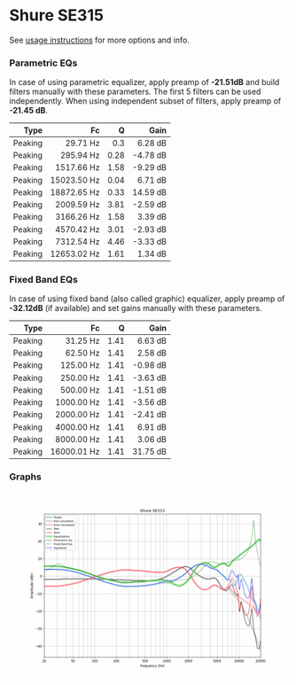 # Shure SE315
See [usage instructions](https://github.com/jaakkopasanen/AutoEq#usage) for more options and info.

### Parametric EQs
In case of using parametric equalizer, apply preamp of **-21.51dB** and build filters manually
with these parameters. The first 5 filters can be used independently.
When using independent subset of filters, apply preamp of **-21.45 dB**.

| Type    | Fc          |    Q | Gain     |
|--------:|------------:|-----:|---------:|
| Peaking | 29.71 Hz    | 0.3  | 6.28 dB  |
| Peaking | 295.94 Hz   | 0.28 | -4.78 dB |
| Peaking | 1517.66 Hz  | 1.58 | -9.29 dB |
| Peaking | 15023.50 Hz | 0.04 | 6.71 dB  |
| Peaking | 18872.65 Hz | 0.33 | 14.59 dB |
| Peaking | 2009.59 Hz  | 3.81 | -2.59 dB |
| Peaking | 3166.26 Hz  | 1.58 | 3.39 dB  |
| Peaking | 4570.42 Hz  | 3.01 | -2.93 dB |
| Peaking | 7312.54 Hz  | 4.46 | -3.33 dB |
| Peaking | 12653.02 Hz | 1.61 | 1.34 dB  |

### Fixed Band EQs
In case of using fixed band (also called graphic) equalizer, apply preamp of **-32.12dB**
(if available) and set gains manually with these parameters.

| Type    | Fc          |    Q | Gain     |
|--------:|------------:|-----:|---------:|
| Peaking | 31.25 Hz    | 1.41 | 6.63 dB  |
| Peaking | 62.50 Hz    | 1.41 | 2.58 dB  |
| Peaking | 125.00 Hz   | 1.41 | -0.98 dB |
| Peaking | 250.00 Hz   | 1.41 | -3.63 dB |
| Peaking | 500.00 Hz   | 1.41 | -1.51 dB |
| Peaking | 1000.00 Hz  | 1.41 | -3.56 dB |
| Peaking | 2000.00 Hz  | 1.41 | -2.41 dB |
| Peaking | 4000.00 Hz  | 1.41 | 6.91 dB  |
| Peaking | 8000.00 Hz  | 1.41 | 3.06 dB  |
| Peaking | 16000.01 Hz | 1.41 | 31.75 dB |

### Graphs
![](./Shure%20SE315.png)